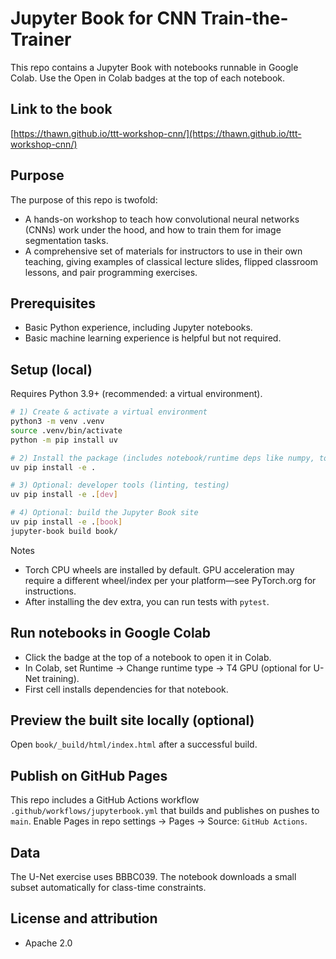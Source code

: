# Jupyter Book for CNN Train-the-Trainer

This repo contains a Jupyter Book with notebooks runnable in Google Colab. Use the Open in Colab badges at the top of each notebook.

## Link to the book

[https://thawn.github.io/ttt-workshop-cnn/](https://thawn.github.io/ttt-workshop-cnn/)

## Purpose

The purpose of this repo is twofold:

* A hands-on workshop to teach how convolutional neural networks (CNNs) work under the hood, and how to train them for image segmentation tasks.
* A comprehensive set of materials for instructors to use in their own teaching, giving examples of classical lecture slides, flipped classroom lessons, and pair programming exercises.

## Prerequisites

* Basic Python experience, including Jupyter notebooks.
* Basic machine learning experience is helpful but not required.

## Setup (local)

Requires Python 3.9+ (recommended: a virtual environment).

```bash
# 1) Create & activate a virtual environment
python3 -m venv .venv
source .venv/bin/activate
python -m pip install uv

# 2) Install the package (includes notebook/runtime deps like numpy, torch, ipykernel)
uv pip install -e .

# 3) Optional: developer tools (linting, testing)
uv pip install -e .[dev]

# 4) Optional: build the Jupyter Book site
uv pip install -e .[book]
jupyter-book build book/
```

Notes

* Torch CPU wheels are installed by default. GPU acceleration may require a different wheel/index per your platform—see PyTorch.org for instructions.
* After installing the dev extra, you can run tests with `pytest`.

## Run notebooks in Google Colab

* Click the badge at the top of a notebook to open it in Colab.
* In Colab, set Runtime -> Change runtime type -> T4 GPU (optional for U-Net training).
* First cell installs dependencies for that notebook.

## Preview the built site locally (optional)

Open `book/_build/html/index.html` after a successful build.

## Publish on GitHub Pages

This repo includes a GitHub Actions workflow `.github/workflows/jupyterbook.yml` that builds and publishes on pushes to `main`. Enable Pages in repo settings -> Pages -> Source: `GitHub Actions`.

## Data

The U-Net exercise uses BBBC039. The notebook downloads a small subset automatically for class-time constraints.

## License and attribution

* Apache 2.0
